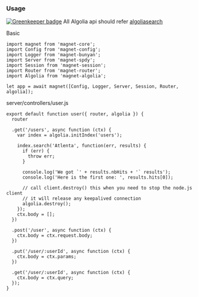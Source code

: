 ### Usage

[![Greenkeeper badge](https://badges.greenkeeper.io/Magnetjs/magnet-algolia.svg)](https://greenkeeper.io/)
All Algolia api should refer [algoliasearch](https://github.com/algolia/algoliasearch-client-javascript)

Basic
```
import magnet from 'magnet-core';
import Config from 'magnet-config';
import Logger from 'magnet-bunyan';
import Server from 'magnet-spdy';
import Session from 'magnet-session';
import Router from 'magnet-router';
import Algolia from 'magnet-algolia';

let app = await magnet([Config, Logger, Server, Session, Router, algolia]);
```

server/controllers/user.js
```
export default function user({ router, algolia }) {
  router

  .get('/users', async function (ctx) {
    var index = algolia.initIndex('users');

    index.search('Atlenta', function(err, results) {
      if (err) {
        throw err;
      }

      console.log('We got `' + results.nbHits + '` results');
      console.log('Here is the first one: ', results.hits[0]);

      // call client.destroy() this when you need to stop the node.js client
      // it will release any keepalived connection
      algolia.destroy();
    });
    ctx.body = [];
  })

  .post('/user', async function (ctx) {
    ctx.body = ctx.request.body;
  })

  .put('/user/:userId', async function (ctx) {
    ctx.body = ctx.params;
  })

  .get('/user/:userId', async function (ctx) {
    ctx.body = ctx.query;
  });
}
```
